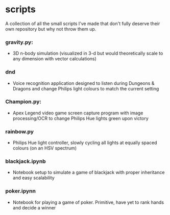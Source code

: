 # scripts
A collection of all the small scripts I've made that don't fully deserve their own repository but why not throw them up.

### gravity.py:
- 3D n-body simulation (visualized in 3-d but would theoretically scale to any dimension with vector calculations)

### dnd
- Voice recognition application designed to listen during Dungeons & Dragons and change Philips light colours to match the current setting

### Champion.py:
- Apex Legend video game screen capture program with image processing/OCR to change Philips Hue lights green upon victory

### rainbow.py 
- Philips Hue light controller, slowly cycling all lights at equally spaced colours (on an HSV spectrum)

### blackjack.ipynb
- Notebook setup to simulate a game of blackjack with proper inheritance and easy scalability 

### poker.ipynn
- Notebook for playing a game of poker. Primitive, have yet to rank hands and decide a winner